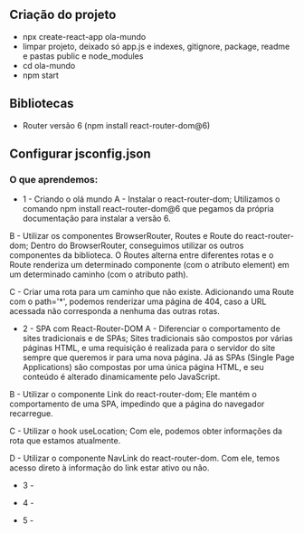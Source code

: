 ## Criação do projeto

- npx create-react-app ola-mundo
- limpar projeto, deixado só app.js e indexes, gitignore, package, readme e pastas public e node_modules
- cd ola-mundo
- npm start

## Bibliotecas

- Router versão 6 (npm install react-router-dom@6)

## Configurar jsconfig.json

### O que aprendemos:

- 1 - Criando o olá mundo
A - Instalar o react-router-dom;
  Utilizamos o comando npm install react-router-dom@6 que pegamos da própria documentação para instalar a versão 6.

B - Utilizar os componentes BrowserRouter, Routes e Route do react-router-dom;
Dentro do BrowserRouter, conseguimos utilizar os outros componentes da biblioteca. O Routes alterna entre diferentes rotas e o Route renderiza um determinado componente (com o atributo element) em um determinado caminho (com o atributo path).

C - Criar uma rota para um caminho que não existe.
Adicionando uma Route com o path='\*', podemos renderizar uma página de 404, caso a URL acessada não corresponda a nenhuma das outras rotas.

- 2 - SPA com React-Router-DOM
A - Diferenciar o comportamento de sites tradicionais e de SPAs;
Sites tradicionais são compostos por várias páginas HTML, e uma requisição é realizada para o servidor do site sempre que queremos ir para uma nova página. Já as SPAs (Single Page Applications) são compostas por uma única página HTML, e seu conteúdo é alterado dinamicamente pelo JavaScript.

B - Utilizar o componente Link do react-router-dom;
Ele mantém o comportamento de uma SPA, impedindo que a página do navegador recarregue.

C - Utilizar o hook useLocation;
Com ele, podemos obter informações da rota que estamos atualmente.

D - Utilizar o componente NavLink do react-router-dom.
Com ele, temos acesso direto à informação do link estar ativo ou não.

- 3 -

- 4 -

- 5 -
